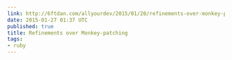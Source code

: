 ```yaml
---
link: http://6ftdan.com/allyourdev/2015/01/20/refinements-over-monkey-patching/
date: 2015-01-27 01:37 UTC
published: true
title: Refinements over Monkey-patching
tags:
- ruby
---
```




